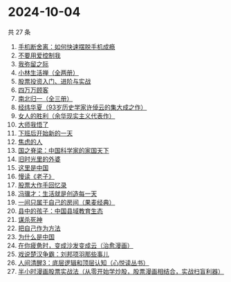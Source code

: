 # 2024-10-04

共 27 条

<!-- BEGIN WEREAD -->
<!-- 最后更新时间 2024-10-04 09:28:00 +0800 -->
1. [手机断舍离：如何快速摆脱手机成瘾](https://weread.qq.com/web/bookDetail/06e32a20813ab93b2g018a88)
1. [不要用爱控制我](https://weread.qq.com/web/bookDetail/32532e40813ab93d9g011a53)
1. [我弥留之际](https://weread.qq.com/web/bookDetail/1763272071620c26176853d)
1. [小林生活禅（全两册）](https://weread.qq.com/web/bookDetail/25d32400813ab705dg0163e9)
1. [股票投资入门、进阶与实战](https://weread.qq.com/web/bookDetail/b2432a80813ab6ea6g018b18)
1. [四万万顾客](https://weread.qq.com/web/bookDetail/c1132ed072a5f7b9c11e1f8)
1. [南北归一（全三册）](https://weread.qq.com/web/bookDetail/47e32340813ab9339g0123d7)
1. [经纬华夏（93岁历史学家许倬云的集大成之作）](https://weread.qq.com/web/bookDetail/45f321a0813ab824eg012b04)
1. [女人的胜利（余华现实主义代表作）](https://weread.qq.com/web/bookDetail/50132dc0813ab937dg0158cf)
1. [大师我悟了](https://weread.qq.com/web/bookDetail/7f832cb0813ab9135g019304)
1. [下班后开始新的一天](https://weread.qq.com/web/bookDetail/47732750813ab711eg016667)
1. [焦虑的人](https://weread.qq.com/web/bookDetail/5c432bf0726d70995c4f25f)
1. [国之脊梁：中国科学家的家国天下](https://weread.qq.com/web/bookDetail/5b132f90813ab90b5g0183ba)
1. [旧时光里的外婆](https://weread.qq.com/web/bookDetail/11b324c0813ab7b4ag0100b9)
1. [这里是中国](https://weread.qq.com/web/bookDetail/084324d07193a89308476c4)
1. [慢读《老子》](https://weread.qq.com/web/bookDetail/16332190813ab9219g017c66)
1. [股票大作手回忆录](https://weread.qq.com/web/bookDetail/1b5325907159cacc1b5e0e1)
1. [冯骥才：生活就是创造每一天](https://weread.qq.com/web/bookDetail/8a132890813ab9310g0154b4)
1. [一间只属于自己的房间（果麦经典）](https://weread.qq.com/web/bookDetail/fdd327a07198e688fdd47f6)
1. [县中的孩子：中国县域教育生态](https://weread.qq.com/web/bookDetail/14e322e0813ab7ff9g012dff)
1. [谋杀死神](https://weread.qq.com/web/bookDetail/a2232630813ab91d8g019cb6)
1. [把自己作为方法](https://weread.qq.com/web/bookDetail/d7532f80813ab680cg012708)
1. [为什么是中国](https://weread.qq.com/web/bookDetail/f3232fe07239b3b7f32034a)
1. [在你疲惫时，变成沙发变成云（治愈漫画）](https://weread.qq.com/web/bookDetail/60c32c40813ab938eg01762c)
1. [戏说楚汉争霸：刘邦项羽那些事儿](https://weread.qq.com/web/bookDetail/c1332a40813ab8bb3g013cdf)
1. [人间清醒3：底层逻辑和顶层认知（心悦读丛书）](https://weread.qq.com/web/bookDetail/15a329b0813ab9398g017778)
1. [半小时漫画股票实战法（从零开始学炒股，股票漫画相结合，实战扫盲利器）](https://weread.qq.com/web/bookDetail/d7c32f9071d7b82ed7c9b52)
<!-- END WEREAD -->
